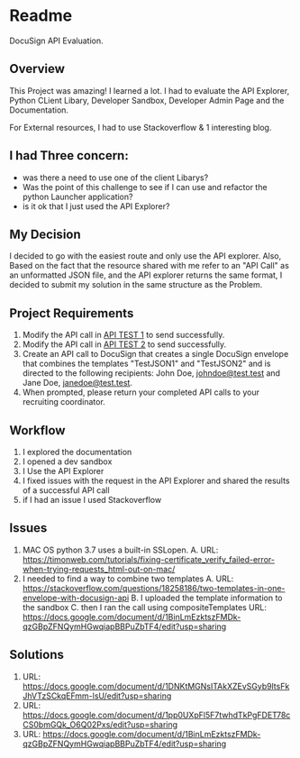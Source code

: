 # Readme
DocuSign API Evaluation.

## Overview
This Project was amazing! I learned a lot. I had to evaluate the API Explorer, Python CLient Libary, Developer Sandbox, Developer Admin Page and the Documentation.

For External resources, I had to use Stackoverflow & 1 interesting blog.

## I had Three concern:
- was there a need to use one of the client Libarys?
- Was the point of this challenge to see if I can use and refactor the python Launcher application?
- is it ok that I just used the API Explorer?


## My Decision
I decided to go with the easiest route and only use the API explorer. Also, Based on the fact that the resource shared with me refer to an "API Call" as an unformatted JSON file, and the API explorer returns the same format, I decided to submit my solution in the same structure as the Problem.

## Project Requirements
1. Modify the API call in   [API TEST 1](https://github.com/DSTCSM/Technical-Assessment/blob/master/API%20Test%20) to send successfully.
2. Modify the API call in  [API TEST 2](https://github.com/DSTCSM/Technical-Assessment/blob/master/API%20Test%202) to send successfully.
3. Create an API call to DocuSign that creates a single DocuSign envelope that combines the templates "TestJSON1" and "TestJSON2" and is directed to the following recipients: John Doe, johndoe@test.test and Jane Doe, janedoe@test.test.
4. When prompted, please return your completed API calls to your recruiting coordinator.

## Workflow
1. I explored the documentation
2. I opened a dev sandbox
3. I Use the API Explorer
4. I fixed issues with the request in the API Explorer and shared the results of a successful API call
5. if I had an issue I used Stackoverflow

## Issues
1. MAC OS python 3.7 uses a built-in SSLopen.
   A. URL: https://timonweb.com/tutorials/fixing-certificate_verify_failed-error-when-trying-requests_html-out-on-mac/
2. I needed to find a way to combine two templates
   A. URL: https://stackoverflow.com/questions/18258186/two-templates-in-one-envelope-with-docusign-api
   B. I uploaded the template information to the sandbox
   C. then I ran the call using compositeTemplates
      URL: https://docs.google.com/document/d/1BinLmEzktszFMDk-qzGBpZFNQymHGwqiapBBPuZbTF4/edit?usp=sharing

## Solutions
1. URL: https://docs.google.com/document/d/1DNKtMGNsITAkXZEvSGyb9ltsFkJhVTzSCkqEFmm-lsU/edit?usp=sharing
2. URL: https://docs.google.com/document/d/1pp0UXpFl5F7twhdTkPgFDET78cCS0bmGQk_O6Q02Pxs/edit?usp=sharing
3. URL: https://docs.google.com/document/d/1BinLmEzktszFMDk-qzGBpZFNQymHGwqiapBBPuZbTF4/edit?usp=sharing
